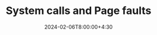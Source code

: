---
type: lecture
date: 2024-02-06T8:00:00+4:30
title: System calls and Page faults
tldr: "System calls and Page faults."
thumbnail: /static_files/presentations/fuzzing.jpeg
links:
    - url: /static_files/presentations/9_syscalls.pdf
      name: slides
---